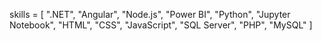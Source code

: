 skills = [
    ".NET",
    "Angular",
    "Node.js",
    "Power BI",
    "Python",
    "Jupyter Notebook",
    "HTML",
    "CSS",
    "JavaScript",
    "SQL Server",
    "PHP",
    "MySQL"
]
